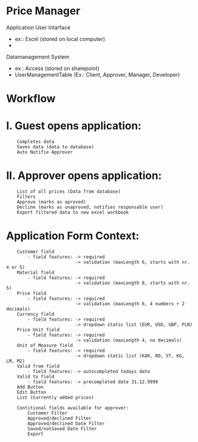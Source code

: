 # Price Manager

Application User Intarface 
  - ex.: Excel (stored on local computer)
  - 
Datamanagement System
  - ex.: Access (stored on sharepoint)
  - UserManagementTable (Ex.: Client, Approver, Manager, Developer)

# Workflow

# I. Guest opens application:
	
		Completes data
		Saves data (data to database)
		Auto Notifie Approver 


# II. Approver opens application:
		
		List of all prices (Data from database)
		Filters 
		Approve (marks as aproved) 
		Decline (marks as unaproved, notifies responsable user)
		Export filtered data to new excel workbook
    
    
# Application Form Context:
		Customer field
			- field features: -> required
							  -> validation (maxLength 6, starts with nr. 4 or 5)
		Material field
			- field features: -> required
							  -> validation (maxLength 8, starts with nr. 5)
		Price field
			- field features: -> required
							  -> validation (maxLength 6, 4 numbers + 2 decimals)
		Currency field
			- field features: -> required
							  -> dropdown static list (EUR, USD, GBP, PLN)
		Price Unit field
			- field features: -> required
							  -> validation (maxLength 4, no decimals)
		Unit of Measure field
			- field features: -> required
							  -> dropdown static list (KAR, RO, ST, KG, LM, M2)
		Valid from field
			- field features: -> autocompleted todays date
		Valid to field
			- field features: -> precompleted date 31.12.9999
		Add Button
		Edit Button
		List (Currently added prices)

		Contitional fields available for approver:
			Customer Filter 
			Approved/declined Filter
			Approved/declined Date Filter
			Saved/notSaved Date Filter
			Export


